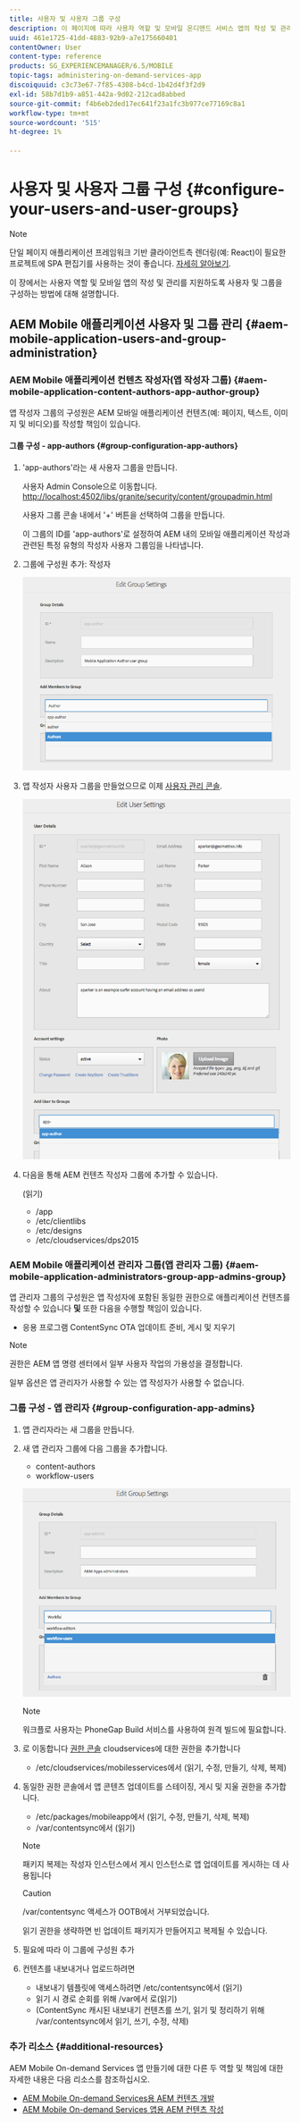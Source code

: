 ```yaml
---
title: 사용자 및 사용자 그룹 구성
description: 이 페이지에 따라 사용자 역할 및 모바일 온디맨드 서비스 앱의 작성 및 관리를 지원하도록 사용자 및 그룹을 구성하는 방법을 이해합니다.
uuid: 461e1725-41dd-4883-92b9-a7e175660401
contentOwner: User
content-type: reference
products: SG_EXPERIENCEMANAGER/6.5/MOBILE
topic-tags: administering-on-demand-services-app
discoiquuid: c3c73e67-7f85-4308-b4cd-1b42d4f3f2d9
exl-id: 58b7d1b9-a851-442a-9d02-212cad8abbed
source-git-commit: f4b6eb2ded17ec641f23a1fc3b977ce77169c8a1
workflow-type: tm+mt
source-wordcount: '515'
ht-degree: 1%

---
```


# 사용자 및 사용자 그룹 구성 {#configure-your-users-and-user-groups}

>[!NOTE]
>
>단일 페이지 애플리케이션 프레임워크 기반 클라이언트측 렌더링(예: React)이 필요한 프로젝트에 SPA 편집기를 사용하는 것이 좋습니다. [자세히 알아보기](/help/sites-developing/spa-overview.md).

이 장에서는 사용자 역할 및 모바일 앱의 작성 및 관리를 지원하도록 사용자 및 그룹을 구성하는 방법에 대해 설명합니다.

## AEM Mobile 애플리케이션 사용자 및 그룹 관리 {#aem-mobile-application-users-and-group-administration}

### AEM Mobile 애플리케이션 컨텐츠 작성자(앱 작성자 그룹) {#aem-mobile-application-content-authors-app-author-group}

앱 작성자 그룹의 구성원은 AEM 모바일 애플리케이션 컨텐츠(예: 페이지, 텍스트, 이미지 및 비디오)를 작성할 책임이 있습니다.

#### 그룹 구성 - app-authors {#group-configuration-app-authors}

1. &#39;app-authors&#39;라는 새 사용자 그룹을 만듭니다.

   사용자 Admin Console으로 이동합니다. [http://localhost:4502/libs/granite/security/content/groupadmin.html](http://localhost:4502/libs/granite/security/content/groupadmin.html)

   사용자 그룹 콘솔 내에서 &#39;+&#39; 버튼을 선택하여 그룹을 만듭니다.

   이 그룹의 ID를 &#39;app-authors&#39;로 설정하여 AEM 내의 모바일 애플리케이션 작성과 관련된 특정 유형의 작성자 사용자 그룹임을 나타냅니다.

1. 그룹에 구성원 추가: 작성자

   ![chlimage_1-167](assets/chlimage_1-167.png)

1. 앱 작성자 사용자 그룹을 만들었으므로 이제 [사용자 관리 콘솔](http://localhost:4502/libs/granite/security/content/useradmin.md).

   ![chlimage_1-168](assets/chlimage_1-168.png)

1. 다음을 통해 AEM 컨텐츠 작성자 그룹에 추가할 수 있습니다.

   (읽기)

   * /app
   * /etc/clientlibs
   * /etc/designs
   * /etc/cloudservices/dps2015

### AEM Mobile 애플리케이션 관리자 그룹(앱 관리자 그룹) {#aem-mobile-application-administrators-group-app-admins-group}

앱 관리자 그룹의 구성원은 앱 작성자에 포함된 동일한 권한으로 애플리케이션 컨텐츠를 작성할 수 있습니다 **및** 또한 다음을 수행할 책임이 있습니다.

* 응용 프로그램 ContentSync OTA 업데이트 준비, 게시 및 지우기

>[!NOTE]
>
>권한은 AEM 앱 명령 센터에서 일부 사용자 작업의 가용성을 결정합니다.
>
>일부 옵션은 앱 관리자가 사용할 수 있는 앱 작성자가 사용할 수 없습니다.

### 그룹 구성 - 앱 관리자 {#group-configuration-app-admins}

1. 앱 관리자라는 새 그룹을 만듭니다.
1. 새 앱 관리자 그룹에 다음 그룹을 추가합니다.

   * content-authors
   * workflow-users

   ![chlimage_1-169](assets/chlimage_1-169.png)

   >[!NOTE]
   >
   >워크플로 사용자는 PhoneGap Build 서비스를 사용하여 원격 빌드에 필요합니다.

1. 로 이동합니다 [권한 콘솔](http://localhost:4502/useradmin) cloudservices에 대한 권한을 추가합니다

   * /etc/cloudservices/mobilesservices에서 (읽기, 수정, 만들기, 삭제, 복제)

1. 동일한 권한 콘솔에서 앱 콘텐츠 업데이트를 스테이징, 게시 및 지울 권한을 추가합니다.

   * /etc/packages/mobileapp에서 (읽기, 수정, 만들기, 삭제, 복제)
   * /var/contentsync에서 (읽기)

   >[!NOTE]
   >
   >패키지 복제는 작성자 인스턴스에서 게시 인스턴스로 앱 업데이트를 게시하는 데 사용됩니다

   >[!CAUTION]
   >
   >/var/contentsync 액세스가 OOTB에서 거부되었습니다.
   >
   >읽기 권한을 생략하면 빈 업데이트 패키지가 만들어지고 복제될 수 있습니다.

1. 필요에 따라 이 그룹에 구성원 추가
1. 컨텐츠를 내보내거나 업로드하려면

   * 내보내기 템플릿에 액세스하려면 /etc/contentsync에서 (읽기)
   * 읽기 시 경로 순회를 위해 /var에서 로(읽기)
   * (ContentSync 캐시된 내보내기 컨텐츠를 쓰기, 읽기 및 정리하기 위해 /var/contentsync에서 읽기, 쓰기, 수정, 삭제)

### 추가 리소스 {#additional-resources}

AEM Mobile On-demand Services 앱 만들기에 대한 다른 두 역할 및 책임에 대한 자세한 내용은 다음 리소스를 참조하십시오.

* [AEM Mobile On-demand Services용 AEM 컨텐츠 개발](/help/mobile/aem-mobile-on-demand.md)
* [AEM Mobile On-demand Services 앱용 AEM 컨텐츠 작성](/help/mobile/mobile-apps-ondemand.md)
